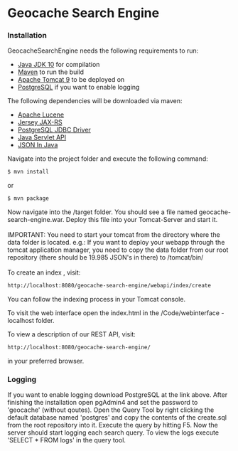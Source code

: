 # Geocache Search Engine
### Installation

GeocacheSearchEngine needs the following requirements to run:
* [Java JDK 10](http://www.oracle.com/technetwork/java/javase/downloads/jdk10-downloads-4416644.html) for compilation
* [Maven](https://maven.apache.org/) to run the build 
* [Apache Tomcat 9](https://tomcat.apache.org/download-90.cgi) to be deployed on
* [PostgreSQL](https://www.postgresql.org/) if you want to enable logging

The following dependencies will be downloaded via maven:
* [Apache Lucene](https://lucene.apache.org/)
* [Jersey JAX-RS](https://jersey.github.io/)
* [PostgreSQL JDBC Driver](https://github.com/pgjdbc/pgjdbc )
* [Java Servlet API](https://javaee.github.io/servlet-spec/)
* [JSON In Java](https://github.com/douglascrockford/JSON-java )

Navigate into the project folder and execute the following command:
```sh
$ mvn install
```
or 
```sh
$ mvn package
```

Now navigate into the /target folder. You should see a file named geocache-search-engine.war. Deploy this file into your Tomcat-Server and start it.
<br><br>
IMPORTANT: You need to start your tomcat from the directory where the data folder is located.
e.g.: If you want to deploy your webapp through the tomcat application manager, you need to copy the data folder from our root repository (there should be 19.985 JSON's in there) to /tomcat/bin/
<br><br>
To create an index , visit:
```sh
http://localhost:8080/geocache-search-engine/webapi/index/create
```
You can follow the indexing process in your Tomcat console.

To visit the web interface open the index.html in the /Code/webinterface - localhost folder.

To view a description of our REST API, visit:
```sh
http://localhost:8080/geocache-search-engine/
```
in your preferred browser.

### Logging

If you want to enable logging download PostgreSQL at the link above. After finishing the installation open pgAdmin4 and set the password to 'geocache' (without qoutes). Open the Query Tool by right clicking the default database named 'postgres' and copy the contents of the create.sql from the root repository into it. Execute the query by hitting F5. Now the server should start logging each search query. To view the logs execute 'SELECT * FROM logs' in the query tool.